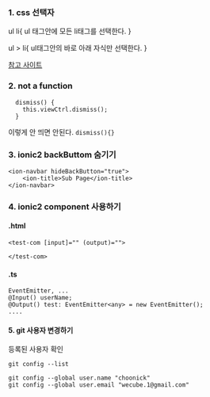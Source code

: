 
### 1. css 선택자

ul li{
 ul 태그안에 모든 li태그를 선택한다.
}

ul > li{ 
	ul태그안의 바로 아래 자식만 선택한다.
}


<a href="http://www.nextree.co.kr/p8468/">참고 사이트</a>


### 2. not a function
```
  dismiss() {
    this.viewCtrl.dismiss();
  }
```

이렇게 안 띄면 안된다. ```dismiss(){}```


### 3. ionic2 backButtom 숨기기
```
<ion-navbar hideBackButton="true">
    <ion-title>Sub Page</ion-title>
</ion-navbar>
```

### 4. ionic2 component 사용하기
#### .html

```
<test-com [input]="" (output)="">
	
</test-com>
```

#### .ts
```
EventEmitter, ...
@Input() userName;
@Output() test: EventEmitter<any> = new EventEmitter();
....
```


#### 5. git 사용자 변경하기
등록된 사용자 확인

```
git config --list
```

```
git config --global user.name "choonick"
git config --global user.email "wecube.1@gmail.com"
```

